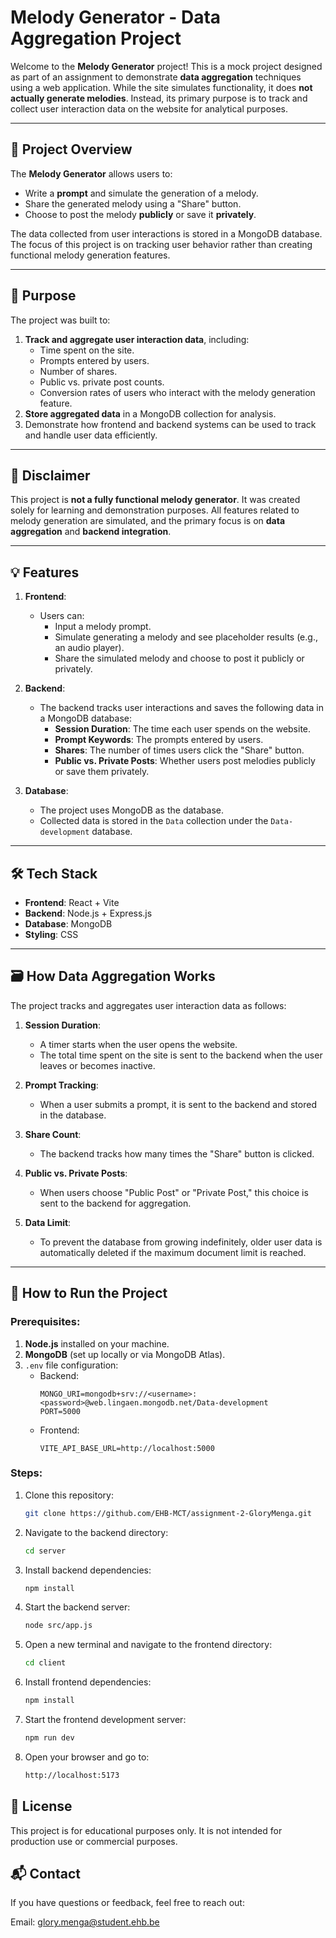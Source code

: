 # Melody Generator - Data Aggregation Project

Welcome to the **Melody Generator** project! This is a mock project designed as part of an assignment to demonstrate **data aggregation** techniques using a web application. While the site simulates functionality, it does **not actually generate melodies**. Instead, its primary purpose is to track and collect user interaction data on the website for analytical purposes.

---

## 📖 Project Overview

The **Melody Generator** allows users to:

- Write a **prompt** and simulate the generation of a melody.
- Share the generated melody using a "Share" button.
- Choose to post the melody **publicly** or save it **privately**.

The data collected from user interactions is stored in a MongoDB database. The focus of this project is on tracking user behavior rather than creating functional melody generation features.

---

## 🎯 Purpose

The project was built to:

1. **Track and aggregate user interaction data**, including:
   - Time spent on the site.
   - Prompts entered by users.
   - Number of shares.
   - Public vs. private post counts.
   - Conversion rates of users who interact with the melody generation feature.
2. **Store aggregated data** in a MongoDB collection for analysis.
3. Demonstrate how frontend and backend systems can be used to track and handle user data efficiently.

---

## 🚨 Disclaimer

This project is **not a fully functional melody generator**. It was created solely for learning and demonstration purposes. All features related to melody generation are simulated, and the primary focus is on **data aggregation** and **backend integration**.

---

## 💡 Features

1. **Frontend**:

   - Users can:
     - Input a melody prompt.
     - Simulate generating a melody and see placeholder results (e.g., an audio player).
     - Share the simulated melody and choose to post it publicly or privately.

2. **Backend**:

   - The backend tracks user interactions and saves the following data in a MongoDB database:
     - **Session Duration**: The time each user spends on the website.
     - **Prompt Keywords**: The prompts entered by users.
     - **Shares**: The number of times users click the "Share" button.
     - **Public vs. Private Posts**: Whether users post melodies publicly or save them privately.

3. **Database**:
   - The project uses MongoDB as the database.
   - Collected data is stored in the `Data` collection under the `Data-development` database.

---

## 🛠️ Tech Stack

- **Frontend**: React + Vite
- **Backend**: Node.js + Express.js
- **Database**: MongoDB
- **Styling**: CSS

---

## 🗃️ How Data Aggregation Works

The project tracks and aggregates user interaction data as follows:

1. **Session Duration**:

   - A timer starts when the user opens the website.
   - The total time spent on the site is sent to the backend when the user leaves or becomes inactive.

2. **Prompt Tracking**:

   - When a user submits a prompt, it is sent to the backend and stored in the database.

3. **Share Count**:

   - The backend tracks how many times the "Share" button is clicked.

4. **Public vs. Private Posts**:

   - When users choose "Public Post" or "Private Post," this choice is sent to the backend for aggregation.

5. **Data Limit**:
   - To prevent the database from growing indefinitely, older user data is automatically deleted if the maximum document limit is reached.

---

## 🚀 How to Run the Project

### Prerequisites:

1. **Node.js** installed on your machine.
2. **MongoDB** (set up locally or via MongoDB Atlas).
3. `.env` file configuration:
   - Backend:
     ```plaintext
     MONGO_URI=mongodb+srv://<username>:<password>@web.lingaen.mongodb.net/Data-development
     PORT=5000
     ```
   - Frontend:
     ```plaintext
     VITE_API_BASE_URL=http://localhost:5000
     ```

### Steps:

1. Clone this repository:
   ```bash
   git clone https://github.com/EHB-MCT/assignment-2-GloryMenga.git
   ```
2. Navigate to the backend directory:
   ```bash
   cd server
   ```
3. Install backend dependencies:
   ```bash
   npm install
   ```
4. Start the backend server:
   ```bash
   node src/app.js
   ```
5. Open a new terminal and navigate to the frontend directory:
   ```bash
   cd client
   ```
6. Install frontend dependencies:
   ```bash
   npm install
   ```
7. Start the frontend development server:
   ```bash
   npm run dev
   ```
8. Open your browser and go to:
   ```bash
   http://localhost:5173
   ```

## 📝 License

This project is for educational purposes only. It is not intended for production use or commercial purposes.

## 📬 Contact

If you have questions or feedback, feel free to reach out:

Email: glory.menga@student.ehb.be
